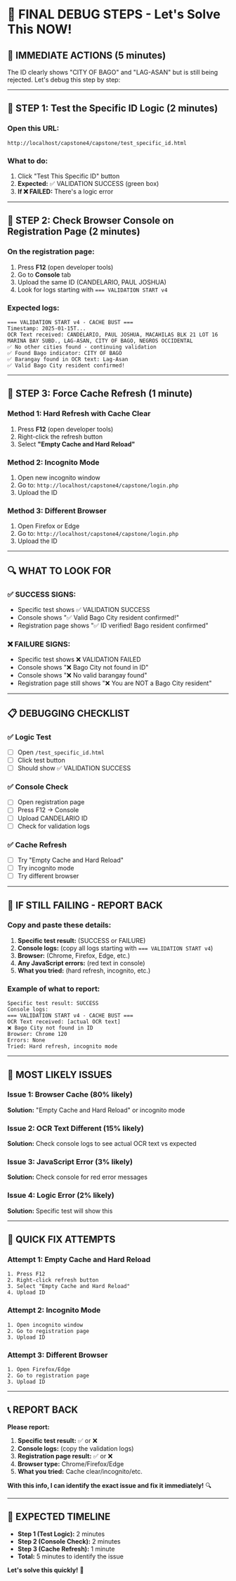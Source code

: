 # 🚨 FINAL DEBUG STEPS - Let's Solve This NOW!

## 🎯 **IMMEDIATE ACTIONS (5 minutes)**

The ID clearly shows "CITY OF BAGO" and "LAG-ASAN" but is still being rejected. Let's debug this step by step:

---

## 🔧 **STEP 1: Test the Specific ID Logic (2 minutes)**

### **Open this URL:**
```
http://localhost/capstone4/capstone/test_specific_id.html
```

### **What to do:**
1. Click "Test This Specific ID" button
2. **Expected:** ✅ VALIDATION SUCCESS (green box)
3. **If ❌ FAILED:** There's a logic error

---

## 🔧 **STEP 2: Check Browser Console on Registration Page (2 minutes)**

### **On the registration page:**
1. Press **F12** (open developer tools)
2. Go to **Console** tab
3. Upload the same ID (CANDELARIO, PAUL JOSHUA)
4. Look for logs starting with `=== VALIDATION START v4`

### **Expected logs:**
```
=== VALIDATION START v4 - CACHE BUST ===
Timestamp: 2025-01-15T...
OCR Text received: CANDELARIO, PAUL JOSHUA, MACAHILAS BLK 21 LOT 16 MARINA BAY SUBD., LAG-ASAN, CITY OF BAGO, NEGROS OCCIDENTAL
✅ No other cities found - continuing validation
✅ Found Bago indicator: CITY OF BAGO
✅ Barangay found in OCR text: Lag-Asan
✅ Valid Bago City resident confirmed!
```

---

## 🔧 **STEP 3: Force Cache Refresh (1 minute)**

### **Method 1: Hard Refresh with Cache Clear**
1. Press **F12** (open developer tools)
2. Right-click the refresh button
3. Select **"Empty Cache and Hard Reload"**

### **Method 2: Incognito Mode**
1. Open new incognito window
2. Go to: `http://localhost/capstone4/capstone/login.php`
3. Upload the ID

### **Method 3: Different Browser**
1. Open Firefox or Edge
2. Go to: `http://localhost/capstone4/capstone/login.php`
3. Upload the ID

---

## 🔍 **WHAT TO LOOK FOR**

### **✅ SUCCESS SIGNS:**
- Specific test shows ✅ VALIDATION SUCCESS
- Console shows "✅ Valid Bago City resident confirmed!"
- Registration page shows "✅ ID verified! Bago resident confirmed"

### **❌ FAILURE SIGNS:**
- Specific test shows ❌ VALIDATION FAILED
- Console shows "❌ Bago City not found in ID"
- Console shows "❌ No valid barangay found"
- Registration page still shows "❌ You are NOT a Bago City resident"

---

## 📋 **DEBUGGING CHECKLIST**

### **✅ Logic Test**
- [ ] Open `/test_specific_id.html`
- [ ] Click test button
- [ ] Should show ✅ VALIDATION SUCCESS

### **✅ Console Check**
- [ ] Open registration page
- [ ] Press F12 → Console
- [ ] Upload CANDELARIO ID
- [ ] Check for validation logs

### **✅ Cache Refresh**
- [ ] Try "Empty Cache and Hard Reload"
- [ ] Try incognito mode
- [ ] Try different browser

---

## 🚨 **IF STILL FAILING - REPORT BACK**

### **Copy and paste these details:**

1. **Specific test result:** (SUCCESS or FAILURE)
2. **Console logs:** (copy all logs starting with `=== VALIDATION START v4`)
3. **Browser:** (Chrome, Firefox, Edge, etc.)
4. **Any JavaScript errors:** (red text in console)
5. **What you tried:** (hard refresh, incognito, etc.)

### **Example of what to report:**
```
Specific test result: SUCCESS
Console logs: 
=== VALIDATION START v4 - CACHE BUST ===
OCR Text received: [actual OCR text]
❌ Bago City not found in ID
Browser: Chrome 120
Errors: None
Tried: Hard refresh, incognito mode
```

---

## 🎯 **MOST LIKELY ISSUES**

### **Issue 1: Browser Cache (80% likely)**
**Solution:** "Empty Cache and Hard Reload" or incognito mode

### **Issue 2: OCR Text Different (15% likely)**
**Solution:** Check console logs to see actual OCR text vs expected

### **Issue 3: JavaScript Error (3% likely)**
**Solution:** Check console for red error messages

### **Issue 4: Logic Error (2% likely)**
**Solution:** Specific test will show this

---

## 🚀 **QUICK FIX ATTEMPTS**

### **Attempt 1: Empty Cache and Hard Reload**
```
1. Press F12
2. Right-click refresh button
3. Select "Empty Cache and Hard Reload"
4. Upload ID
```

### **Attempt 2: Incognito Mode**
```
1. Open incognito window
2. Go to registration page
3. Upload ID
```

### **Attempt 3: Different Browser**
```
1. Open Firefox/Edge
2. Go to registration page
3. Upload ID
```

---

## 📞 **REPORT BACK**

**Please report:**

1. **Specific test result:** ✅ or ❌
2. **Console logs:** (copy the validation logs)
3. **Registration page result:** ✅ or ❌
4. **Browser type:** Chrome/Firefox/Edge
5. **What you tried:** Cache clear/incognito/etc.

**With this info, I can identify the exact issue and fix it immediately!** 🔍

---

## 🎯 **EXPECTED TIMELINE**

- **Step 1 (Test Logic):** 2 minutes
- **Step 2 (Console Check):** 2 minutes  
- **Step 3 (Cache Refresh):** 1 minute
- **Total:** 5 minutes to identify the issue

**Let's solve this quickly!** 🚀
